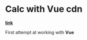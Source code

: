 # Calc with Vue cdn

[**link**](https://code-welder.github.io/Calc_VueCdn "Калькулятор")

First attempt at working with **Vue**
